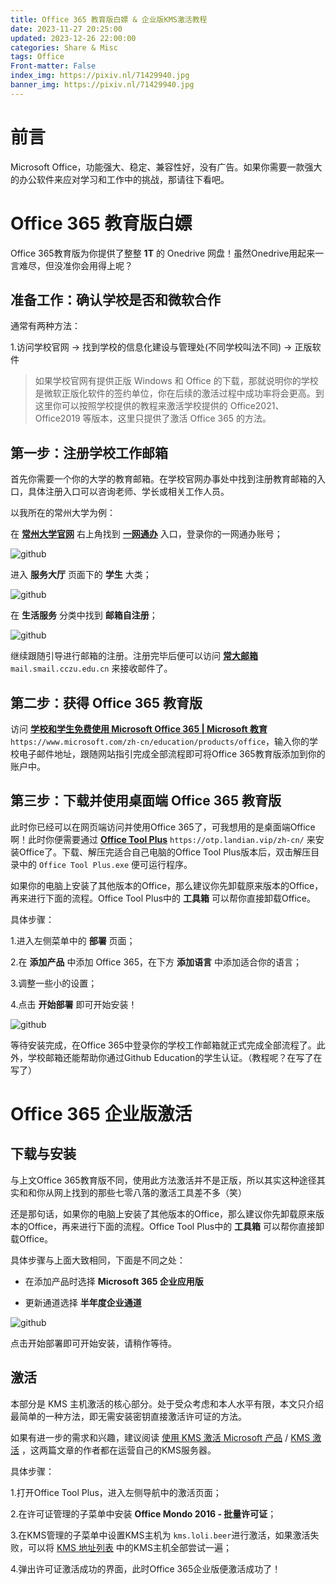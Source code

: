 ```yaml
---
title: Office 365 教育版白嫖 & 企业版KMS激活教程
date: 2023-11-27 20:25:00
updated: 2023-12-26 22:00:00
categories: Share & Misc
tags: Office
Front-matter: False
index_img: https://pixiv.nl/71429940.jpg
banner_img: https://pixiv.nl/71429940.jpg
---
```


# 前言

Microsoft Office，功能强大、稳定、兼容性好，没有广告。如果你需要一款强大的办公软件来应对学习和工作中的挑战，那请往下看吧。

# Office 365 教育版白嫖

Office 365教育版为你提供了整整 **1T** 的 Onedrive 网盘！虽然Onedrive用起来一言难尽，但没准你会用得上呢？

## 准备工作：确认学校是否和微软合作

通常有两种方法：

1.访问学校官网 -> 找到学校的信息化建设与管理处(不同学校叫法不同) -> 正版软件

>如果学校官网有提供正版 Windows 和 Office 的下载，那就说明你的学校是微软正版化软件的签约单位，你在后续的激活过程中成功率将会更高。到这里你可以按照学校提供的教程来激活学校提供的 Office2021、Office2019 等版本，这里只提供了激活 Office 365 的方法。

## 第一步：注册学校工作邮箱

首先你需要一个你的大学的教育邮箱。在学校官网办事处中找到注册教育邮箱的入口，具体注册入口可以咨询老师、学长或相关工作人员。

以我所在的常州大学为例：

在 [**常州大学官网**](https://www.cczu.edu.cn/main.htm) 右上角找到 [**一网通办**](https://zmvpn.cczu.edu.cn/http/webvpnb4628df0d7b77a6d0f08dfc00aa8d59c2c964ac696c57b03b13c3b6f0ee2cb8c/pc/index.html) 入口，登录你的一网通办账号；

![github](https://mirror.ghproxy.com/https://github.com/NanodaOvO/PictureHost/blob/main/office-activation_1.png)

进入 **服务大厅** 页面下的 **学生** 大类；

![github](https://mirror.ghproxy.com/https://github.com/NanodaOvO/PictureHost/blob/main/office-activation_2.png)

在 **生活服务** 分类中找到 **邮箱自注册**；

![github](https://mirror.ghproxy.com/https://github.com/NanodaOvO/PictureHost/blob/main/office-activation_3.png)

继续跟随引导进行邮箱的注册。注册完毕后便可以访问 [**常大邮箱**](http://mail.smail.cczu.edu.cn/) `mail.smail.cczu.edu.cn` 来接收邮件了。


## 第二步：获得 Office 365 教育版

访问 [**学校和学生免费使用 Microsoft Office 365 | Microsoft 教育**](https://www.microsoft.com/zh-cn/education/products/office) `https://www.microsoft.com/zh-cn/education/products/office`，输入你的学校电子邮件地址，跟随网站指引完成全部流程即可将Office 365教育版添加到你的账户中。

## 第三步：下载并使用桌面端 Office 365 教育版

此时你已经可以在网页端访问并使用Office 365了，可我想用的是桌面端Office啊！此时你便需要通过 [**Office Tool Plus**](https://otp.landian.vip/zh-cn/) `https://otp.landian.vip/zh-cn/` 来安装Office了。下载、解压完适合自己电脑的Office Tool Plus版本后，双击解压目录中的 `Office Tool Plus.exe` 便可运行程序。

如果你的电脑上安装了其他版本的Office，那么建议你先卸载原来版本的Office，再来进行下面的流程。Office Tool Plus中的 **工具箱** 可以帮你直接卸载Office。

具体步骤：

1.进入左侧菜单中的 **部署** 页面；

2.在 **添加产品** 中添加 Office 365，在下方 **添加语言** 中添加适合你的语言；

3.调整一些小的设置；

4.点击 **开始部署** 即可开始安装！

![github](https://mirror.ghproxy.com/https://github.com/NanodaOvO/PictureHost/blob/main/office-activation_4.png)

等待安装完成，在Office 365中登录你的学校工作邮箱就正式完成全部流程了。此外，学校邮箱还能帮助你通过Github Education的学生认证。（教程呢？在写了在写了）

# Office 365 企业版激活

## 下载与安装

与上文Office 365教育版不同，使用此方法激活并不是正版，所以其实这种途径其实和和你从网上找到的那些七零八落的激活工具差不多（笑）

还是那句话，如果你的电脑上安装了其他版本的Office，那么建议你先卸载原来版本的Office，再来进行下面的流程。Office Tool Plus中的 **工具箱** 可以帮你直接卸载Office。

具体步骤与上面大致相同，下面是不同之处：

- 在添加产品时选择 **Microsoft 365 企业应用版**

- 更新通道选择 **半年度企业通道**

![github](https://mirror.ghproxy.com/https://github.com/NanodaOvO/PictureHost/blob/main/office-activation_5.png)

点击开始部署即可开始安装，请稍作等待。

## 激活

本部分是 KMS 主机激活的核心部分。处于受众考虑和本人水平有限，本文只介绍最简单的一种方法，即无需安装密钥直接激活许可证的方法。

如果有进一步的需求和兴趣，建议阅读 [使用 KMS 激活 Microsoft 产品](https://moedog.org/1117.html) / [KMS 激活](https://moe.best/kms.html) ，这两篇文章的作者都在运营自己的KMS服务器。

具体步骤：

1.打开Office Tool Plus，进入左侧导航中的激活页面；

2.在许可证管理的子菜单中安装 **Office Mondo 2016 - 批量许可证**；

3.在KMS管理的子菜单中设置KMS主机为 `kms.loli.beer`进行激活，如果激活失败，可以将 [KMS 地址列表](https://www.coolhub.top/tech-articles/kms_list.html) 中的KMS主机全部尝试一遍；

4.弹出许可证激活成功的界面，此时Office 365企业版便激活成功了！